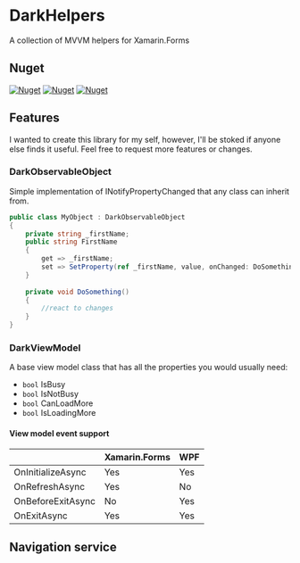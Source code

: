 # DarkHelpers
A collection of MVVM helpers for Xamarin.Forms

## Nuget
[![Nuget](https://img.shields.io/nuget/v/divis.darkhelpers?label=DarkHelpers)](https://www.nuget.org/packages/Divis.DarkHelpers/)
[![Nuget](https://img.shields.io/nuget/v/divis.darkhelpers.xf?label=DarkHelpers.XF)](https://www.nuget.org/packages/Divis.DarkHelpers.XF/)
[![Nuget](https://img.shields.io/nuget/v/divis.darkhelpers.wpf?label=DarkHelpers.WPF)](https://www.nuget.org/packages/Divis.DarkHelpers.WPF/)

## Features

I wanted to create this library for my self, however, I'll be stoked if anyone else finds it useful. Feel free to request more features or changes.

### DarkObservableObject
Simple implementation of INotifyPropertyChanged that any class can inherit from.

```csharp
public class MyObject : DarkObservableObject
{
    private string _firstName;
    public string FirstName
    {
        get => _firstName;
        set => SetProperty(ref _firstName, value, onChanged: DoSomething);
    }
    
    private void DoSomething()
    {
        //react to changes
    }
}
```

### DarkViewModel
A base view model class that has all the properties you would usually need:
- `bool` IsBusy
- `bool` IsNotBusy
- `bool` CanLoadMore
- `bool` IsLoadingMore

#### View model event support
|  | Xamarin.Forms | WPF |
| ------------- | ------------- | ------------- |
| OnInitializeAsync | Yes | Yes |
| OnRefreshAsync | Yes | No |
| OnBeforeExitAsync | No | Yes |
| OnExitAsync | Yes | Yes |



## Navigation service
